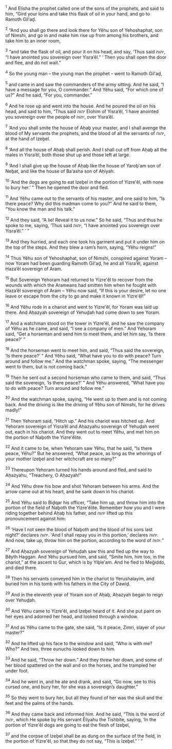 <sup>1</sup> And Elisha the prophet called one of the sons of the prophets, and said to him, “Gird your loins and take this flask of oil in your hand, and go to Ramoth Gil‛aḏ.

<sup>2</sup> “And you shall go there and look there for Yĕhu son of Yehoshaphat, son of Nimshi, and go in and make him rise up from among his brothers, and take him to an inner room,

<sup>3</sup> “and take the flask of oil, and pour it on his head, and say, ‘Thus said יהוה, “I have anointed you sovereign over Yisra’ĕl.” ’ Then you shall open the door and flee, and do not wait.”

<sup>4</sup> So the young man – the young man the prophet – went to Ramoth Gil‛aḏ,

<sup>5</sup> and came in and saw the commanders of the army sitting. And he said, “I have a message for you, O commander.” And Yĕhu said, “For which one of us?” And he said, “For you, commander.”

<sup>6</sup> And he rose up and went into the house. And he poured the oil on his head, and said to him, “Thus said יהוה Elohim of Yisra’ĕl, ‘I have anointed you sovereign over the people of יהוה, over Yisra’ĕl.

<sup>7</sup> ‘And you shall smite the house of Aḥaḇ your master, and I shall avenge the blood of My servants the prophets, and the blood of all the servants of יהוה, at the hand of Izeḇel.

<sup>8</sup> ‘And all the house of Aḥaḇ shall perish. And I shall cut off from Aḥaḇ all the males in Yisra’ĕl, both those shut up and those left at large.

<sup>9</sup> ‘And I shall give up the house of Aḥaḇ like the house of Yaroḇ‛am son of Neḇat, and like the house of Ba‛asha son of Aḥiyah.

<sup>10</sup> ‘And the dogs are going to eat Izeḇel in the portion of Yizre‛ĕl, with none to bury her.’ ” Then he opened the door and fled.

<sup>11</sup> And Yĕhu came out to the servants of his master, and one said to him, “Is there peace? Why did this madman come to you?” And he said to them, “You know the man and his talk.”

<sup>12</sup> And they said, “A lie! Reveal it to us now.” So he said, “Thus and thus he spoke to me, saying, ‘Thus said יהוה, “I have anointed you sovereign over Yisra’ĕl.” ’ ”

<sup>13</sup> And they hurried, and each one took his garment and put it under him on the top of the steps. And they blew a ram’s horn, saying, “Yĕhu reigns!”

<sup>14</sup> Thus Yĕhu son of Yehoshaphat, son of Nimshi, conspired against Yoram – now Yoram had been guarding Ramoth Gil‛aḏ, he and all Yisra’ĕl, against Ḥaza’ĕl sovereign of Aram.

<sup>15</sup> But Sovereign Yehoram had returned to Yizre‛ĕl to recover from the wounds with which the Arameans had smitten him when he fought with Ḥaza’ĕl sovereign of Aram – Yĕhu now said, “If this is your desire, let no one leave or escape from the city to go and make it known in Yizre‛ĕl!”

<sup>16</sup> And Yĕhu rode in a chariot and went to Yizre‛ĕl, for Yoram was laid up there. And Aḥazyah sovereign of Yehuḏah had come down to see Yoram.

<sup>17</sup> And a watchman stood on the tower in Yizre‛ĕl, and he saw the company of Yĕhu as he came, and said, “I see a company of men.” And Yehoram said, “Get a horseman and send him to meet them, and let him say, ‘Is there peace?’ ”

<sup>18</sup> And the horseman went to meet him, and said, “Thus said the sovereign, ‘Is there peace?’ ” And Yĕhu said, “What have you to do with peace? Turn around and follow me.” And the watchman spoke, saying, “The messenger went to them, but is not coming back.”

<sup>19</sup> Then he sent out a second horseman who came to them, and said, “Thus said the sovereign, ‘Is there peace?’ ” And Yĕhu answered, “What have you to do with peace? Turn around and follow me.”

<sup>20</sup> And the watchman spoke, saying, “He went up to them and is not coming back. And the driving is like the driving of Yĕhu son of Nimshi, for he drives madly!”

<sup>21</sup> Then Yehoram said, “Hitch up.” And his chariot was hitched up. And Yehoram sovereign of Yisra’ĕl and Aḥazyahu sovereign of Yehuḏah went out, each in his chariot. And they went out to meet Yĕhu, and met him on the portion of Naḇoth the Yizre‛ĕlite.

<sup>22</sup> And it came to be, when Yehoram saw Yĕhu, that he said, “Is there peace, Yĕhu?” But he answered, “What peace, as long as the whorings of your mother Izeḇel and her witchcraft are so many?”

<sup>23</sup> Thereupon Yehoram turned his hands around and fled, and said to Aḥazyahu, “Treachery, O Aḥazyah!”

<sup>24</sup> And Yĕhu drew his bow and shot Yehoram between his arms. And the arrow came out at his heart, and he sank down in his chariot.

<sup>25</sup> And Yĕhu said to Biḏqar his officer, “Take him up, and throw him into the portion of the field of Naḇoth the Yizre‛ĕlite. Remember how you and I were riding together behind Aḥaḇ his father, and יהוה lifted up this pronouncement against him:

<sup>26</sup> ‘Have I not seen the blood of Naḇoth and the blood of his sons last night?’ declares יהוה. ‘And I shall repay you in this portion,’ declares יהוה. And now, take up, throw him on the portion, according to the word of יהוה.”

<sup>27</sup> And Aḥazyah sovereign of Yehuḏah saw this and fled up the way to Bĕyth Haggan. And Yĕhu pursued him, and said, “Smite him, him too, in the chariot,” at the ascent to Gur, which is by Yiḇle‛am. And he fled to Meḡiddo, and died there.

<sup>28</sup> Then his servants conveyed him in the chariot to Yerushalayim, and buried him in his tomb with his fathers in the City of Dawiḏ.

<sup>29</sup> And in the eleventh year of Yoram son of Aḥaḇ, Aḥazyah began to reign over Yehuḏah.

<sup>30</sup> And Yĕhu came to Yizre‛ĕl, and Izeḇel heard of it. And she put paint on her eyes and adorned her head, and looked through a window.

<sup>31</sup> And as Yĕhu came to the gate, she said, “Is it peace, Zimri, slayer of your master?”

<sup>32</sup> And he lifted up his face to the window and said, “Who is with me? Who?” And two, three eunuchs looked down to him.

<sup>33</sup> And he said, “Throw her down.” And they threw her down, and some of her blood spattered on the wall and on the horses, and he trampled her under foot.

<sup>34</sup> And he went in, and he ate and drank, and said, “Go now, see to this cursed one, and bury her, for she was a sovereign’s daughter.”

<sup>35</sup> So they went to bury her, but all they found of her was the skull and the feet and the palms of the hands.

<sup>36</sup> And they came back and informed him. And he said, “This is the word of יהוה, which He spoke by His servant Ĕliyahu the Tishbite, saying, ‘In the portion of Yizre‛ĕl dogs are going to eat the flesh of Izeḇel,

<sup>37</sup> and the corpse of Izeḇel shall be as dung on the surface of the field, in the portion of Yizre‛ĕl, so that they do not say, “This is Izeḇel.” ’ ”

